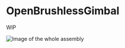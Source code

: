 # OpenBrushlessGimbal
WIP


![Image of the whole assembly](https://raw.githubusercontent.com/landler/OpenParametricGimbal/master/pictures/assembly_1.png)
